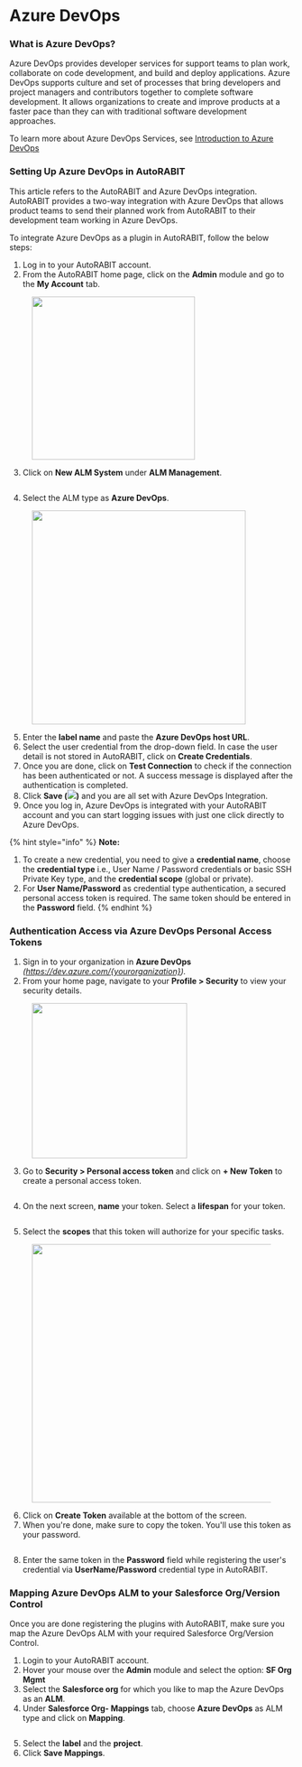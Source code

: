 # Azure DevOps

### What is Azure DevOps? <a href="#what-is-azure-devops" id="what-is-azure-devops"></a>

Azure DevOps provides developer services for support teams to plan work, collaborate on code development, and build and deploy applications. Azure DevOps supports culture and set of processes that bring developers and project managers and contributors together to complete software development. It allows organizations to create and improve products at a faster pace than they can with traditional software development approaches.

To learn more about Azure DevOps Services, see [Introduction to Azure DevOps](https://docs.microsoft.com/en-us/azure/devops/user-guide/what-is-azure-devops?view=azure-devops)

### Setting Up Azure DevOps in AutoRABIT <a href="#setting-up-azure-devops-in-autorabit" id="setting-up-azure-devops-in-autorabit"></a>

This article refers to the AutoRABIT and Azure DevOps integration. AutoRABIT provides a two-way integration with Azure DevOps that allows product teams to send their planned work from AutoRABIT to their development team working in Azure DevOps.

To integrate Azure DevOps as a plugin in AutoRABIT, follow the below steps:

1. Log in to your AutoRABIT account.
2. From the AutoRABIT home page, click on the **Admin** module and go to the **My Account** tab.

<figure><img src="../../../.gitbook/assets/image (34) (1) (1) (1) (1) (1) (1) (1) (1) (1).png" alt="" width="289"><figcaption></figcaption></figure>

3. Click on **New ALM System** under **ALM Management**.

<figure><img src="../../../.gitbook/assets/image (35) (1) (1) (1) (1) (1) (1) (1) (1) (1).png" alt=""><figcaption></figcaption></figure>

4. Select the ALM type as **Azure DevOps**.

<figure><img src="../../../.gitbook/assets/image (36) (1) (1) (1) (1) (1) (1) (1) (1) (1).png" alt="" width="379"><figcaption></figcaption></figure>

5. Enter the **label name** and paste the **Azure DevOps host URL**.
6. Select the user credential from the drop-down field. In case the user detail is not stored in AutoRABIT, click on **Create Credentials**.
7. Once you are done, click on **Test Connection** to check if the connection has been authenticated or not. A success message is displayed after the authentication is completed.
8. Click **Save (**![](<../../../.gitbook/assets/image (37) (1) (1) (1) (1) (1) (1) (1) (1) (1).png>)**)** and you are all set with Azure DevOps Integration.
9. Once you log in, Azure DevOps is integrated with your AutoRABIT account and you can start logging issues with just one click directly to Azure DevOps.

{% hint style="info" %}
**Note:**

1. To create a new credential, you need to give a **credential name**, choose the **credential type** i.e., User Name / Password credentials or basic SSH Private Key type, and the **credential scope** (global or private).
2. For **User Name/Password** as credential type authentication, a secured personal access token is required. The same token should be entered in the **Password** field.&#x20;
{% endhint %}

### Authentication Access via Azure DevOps Personal Access Tokens <a href="#authentication-access-via-azure-devops-personal-access-tokens" id="authentication-access-via-azure-devops-personal-access-tokens"></a>

1. Sign in to your organization in **Azure DevOps** _(https://dev.azure.com/{yourorganization})._
2. From your home page, navigate to your **Profile > Security** to view your security details.

<figure><img src="../../../.gitbook/assets/image (39) (1) (1) (1) (1) (1) (1) (1) (1) (1).png" alt="" width="275"><figcaption></figcaption></figure>

3. Go to **Security > Personal access token** and click on **+ New Token** to create a personal access token.

<figure><img src="../../../.gitbook/assets/image (40) (1) (1) (1) (1) (1) (1) (1) (1) (1).png" alt=""><figcaption></figcaption></figure>

4. On the next screen, **name** your token. Select a **lifespan** for your token.

<figure><img src="../../../.gitbook/assets/image (41) (1) (1) (1) (1) (1) (1) (1) (1) (1).png" alt=""><figcaption></figcaption></figure>

5. Select the **scopes** that this token will authorize for your specific tasks.

<figure><img src="../../../.gitbook/assets/image (42) (1) (1) (1) (1) (1) (1) (1) (1) (1).png" alt="" width="458"><figcaption></figcaption></figure>

6. Click on **Create Token** available at the bottom of the screen.
7. When you're done, make sure to copy the token. You'll use this token as your password.

<figure><img src="../../../.gitbook/assets/image (43) (1) (1) (1) (1) (1) (1) (1) (1) (1).png" alt=""><figcaption></figcaption></figure>

8. Enter the same token in the **Password** field while registering the user's credential via **UserName/Password** credential type in AutoRABIT.

### Mapping Azure DevOps ALM to your Salesforce Org/Version Control <a href="#mapping-azure-devops-alm-to-your-salesforce-orgversion-control" id="mapping-azure-devops-alm-to-your-salesforce-orgversion-control"></a>

Once you are done registering the plugins with AutoRABIT, make sure you map the Azure DevOps ALM with your required Salesforce Org/Version Control.

1. Login to your AutoRABIT account.
2. Hover your mouse over the **Admin** module and select the option: **SF Org Mgmt**
3. Select the **Salesforce org** for which you like to map the Azure DevOps as an **ALM**.
4. Under **Salesforce Org- Mappings** tab, choose **Azure DevOps** as ALM type and click on **Mapping**.

<figure><img src="../../../.gitbook/assets/image (44) (1) (1) (1) (1) (1) (1) (1) (1) (1).png" alt=""><figcaption></figcaption></figure>

5. Select the **label** and the **project**.
6. Click **Save Mappings**.
